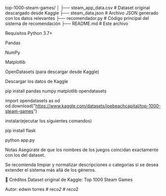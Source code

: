top-1000-steam-games/
│
├── steam_app_data.csv       # Dataset original descargado desde Kaggle
├── steam_data.json          # Archivo JSON generado con los datos relevantes
├── recomendador.py          # Código principal del sistema de recomendación
├── README.md                # Este archivo


Requisitos
Python 3.7+

Pandas

NumPy

Matplotlib

OpenDatasets (para descargar desde Kaggle)




Descargar los datos de Kaggle

pip install pandas numpy matplotlib opendatasets

import opendatasets as od
od.download("https://www.kaggle.com/datasets/joebeachcapital/top-1000-steam-games")

instalar(ejecutar los siguientes comandos)

pip install flask

python app.py


 Notas
Asegúrate de que los nombres de los juegos coincidan exactamente con los del dataset.

Se recomienda limpiar y normalizar descripciones o categorías si se desea extender el sistema más allá de los géneros.

📖 Créditos
Dataset original de Kaggle: Top 1000 Steam Games

Autor: edwin torres
#   r e c o _ 2  
 #   r e c o _ 2  
 